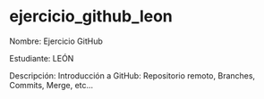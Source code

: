 # ejercicio_github_leon

Nombre: Ejercicio GitHub

Estudiante: LEÓN 

Descripción:
Introducción a GitHub: Repositorio remoto, Branches, Commits, Merge, etc... 

